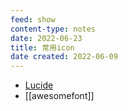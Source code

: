 ```yaml
---
feed: show
content-type: notes
date: 2022-06-23
title: 常用icon
date created: 2022-06-09
---
```

- [Lucide](https://lucide.dev/)
- [[awesomefont]]
